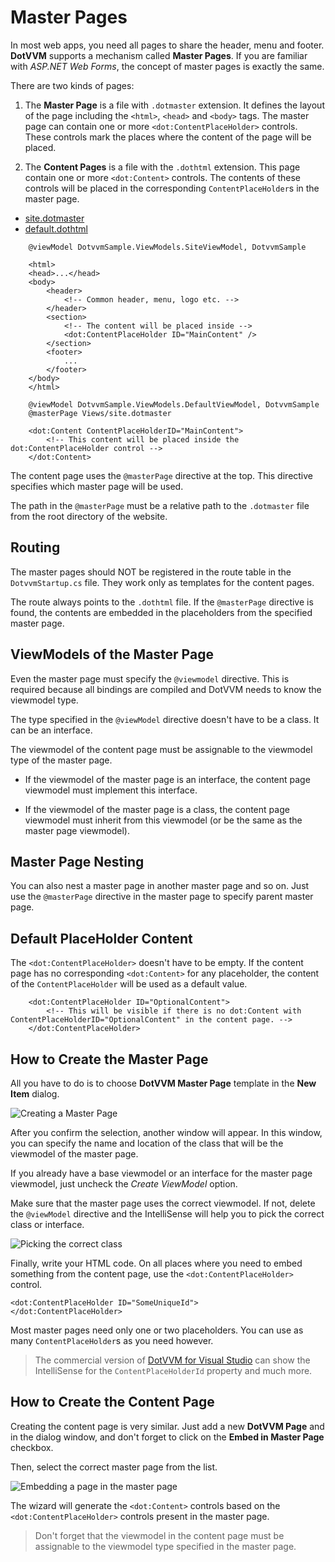 # Master Pages

In most web apps, you need all pages to share the header, menu and footer. **DotVVM** supports a mechanism called **Master Pages**. 
If you are familiar with _ASP.NET Web Forms_, the concept of master pages is exactly the same.

There are two kinds of pages:

1. The **Master Page** is a file with `.dotmaster` extension. It defines the layout of the page including the `<html>`, `<head>` and `<body>` tags.
The master page can contain one or more `<dot:ContentPlaceHolder>` controls. These controls mark the places where the content of the page will be placed.     

2. The **Content Pages** is a file with the `.dothtml` extension. This page contain one or more `<dot:Content>` controls. The contents of these controls 
will be placed in the corresponding `ContentPlaceHolder`s in the master page.  

<div>
<ul class="nav nav-tabs" role="tablist">
    <li role="presentation" class="active">
        <a href="#sample1_masterpage" role="tab" data-toggle="tab">site.dotmaster</a>
    </li>        
    <li role="presentation">
        <a href="#sample1_contentpage" role="tab" data-toggle="tab">default.dothtml</a>
    </li>
</ul>
<div class="tab-content">
<div role="tabpanel" class="tab-pane active" id="sample1_masterpage">

```DOTHTML
    @viewModel DotvvmSample.ViewModels.SiteViewModel, DotvvmSample

    <html>
    <head>...</head>
    <body>
        <header>
            <!-- Common header, menu, logo etc. -->
        </header>
        <section>
            <!-- The content will be placed inside -->
            <dot:ContentPlaceHolder ID="MainContent" />
        </section>
        <footer>
            ...
        </footer>
    </body>
    </html>
```

</div>
<div role="tabpanel" class="tab-pane" id="sample1_contentpage">

```DOTHTML
    @viewModel DotvvmSample.ViewModels.DefaultViewModel, DotvvmSample
    @masterPage Views/site.dotmaster

    <dot:Content ContentPlaceHolderID="MainContent">
        <!-- This content will be placed inside the dot:ContentPlaceHolder control -->
    </dot:Content>
```

</div>
</div>
</div>

The content page uses the `@masterPage` directive at the top. This directive specifies which master page will be used. 

The path in the `@masterPage` must be a relative path to the `.dotmaster` file from the root directory of the website.

## Routing

The master pages should NOT be registered in the route table in the `DotvvmStartup.cs` file. They work only as templates for the content pages. 

The route always points to the `.dothtml` file. If the `@masterPage` directive is found, the contents are embedded in the placeholders from the specified master page.

## ViewModels of the Master Page

Even the master page must specify the `@viewmodel` directive. This is required because all bindings are compiled and DotVVM needs to know the viewmodel type.

The type specified in the `@viewModel` directive doesn't have to be a class. It can be an interface. 

The viewmodel of the content page must be assignable to the viewmodel type of the master page.

+ If the viewmodel of the master page is an interface, the content page viewmodel must implement this interface.

+ If the viewmodel of the master page is a class, the content page viewmodel must inherit from this viewmodel (or be the same as the master page viewmodel).

## Master Page Nesting

You can also nest a master page in another master page and so on. Just use the `@masterPage` directive in the master page to specify parent master page.

## Default PlaceHolder Content

The `<dot:ContentPlaceHolder>` doesn't have to be empty. If the content page has no corresponding `<dot:Content>` for any placeholder,
the content of the `ContentPlaceHolder` will be used as a default value.

```DOTHTML
    <dot:ContentPlaceHolder ID="OptionalContent">
        <!-- This will be visible if there is no dot:Content with ContentPlaceHolderID="OptionalContent" in the content page. -->
    </dot:ContentPlaceHolder>
```

## How to Create the Master Page

All you have to do is to choose **DotVVM Master Page** template in the **New Item** dialog.

<p><img src="{imageDir}basics-master-pages-img2.png" alt="Creating a Master Page" /></p>

After you confirm the selection, another window will appear. In this window, you can specify the name and location of the class that will be 
the viewmodel of the master page. 

If you already have a base viewmodel or an interface for the master page viewmodel, just uncheck the _Create ViewModel_ option.

Make sure that the master page uses the correct viewmodel. If not, delete the `@viewModel` directive and the IntelliSense will help you
to pick the correct class or interface.

<p><img src="{imageDir}basics-master-pages-img3.png" alt="Picking the correct class" /></p>

Finally, write your HTML code. On all places where you need to embed something from the content page, use the `<dot:ContentPlaceHolder>` control.

```DOTHTML
<dot:ContentPlaceHolder ID="SomeUniqueId">
</dot:ContentPlaceHolder>
```

Most master pages need only one or two placeholders. You can use as many `ContentPlaceHolder`s as you need however.

> The commercial version of [DotVVM for Visual Studio](/landing/dotvvm-for-visual-studio-extension) can show the IntelliSense for the `ContentPlaceHolderId` 
property and much more. 



## How to Create the Content Page

Creating the content page is very similar. Just add a new **DotVVM Page** and in the dialog window, and don't forget to click on the **Embed in Master Page** checkbox.

Then, select the correct master page from the list.

<p><img src="{imageDir}basics-master-pages-img4.png" alt="Embedding a page in the master page" /></p>

The wizard will generate the `<dot:Content>` controls based on the `<dot:ContentPlaceHolder>` controls present in the master page.

> Don't forget that the viewmodel in the content page must be assignable to the viewmodel type specified in the master page.
